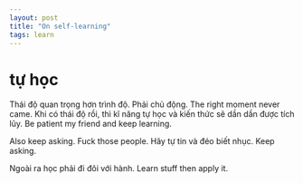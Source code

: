 ```yaml
---
layout: post
title: "On self-learning"
tags: learn
---
```


# tự học

Thái độ quan trọng hơn trình độ. Phải chủ động. The right moment never came. Khi có thái độ rồi, thì kĩ năng tự học và kiến thức sẽ dần dần được tích lũy. Be patient my friend and keep learning.

Also keep asking. Fuck those people. Hãy tự tin và đéo biết nhục. Keep asking.

Ngoài ra học phải đi đôi với hành. Learn stuff then apply it.
